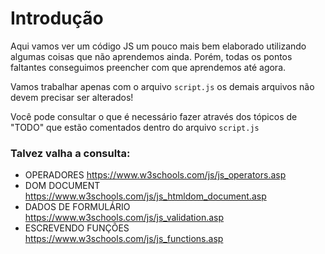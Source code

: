 # Introdução

Aqui vamos ver um código JS um pouco mais bem elaborado utilizando algumas coisas que não aprendemos ainda. Porém, todas os pontos faltantes conseguimos preencher com que aprendemos até agora.

Vamos trabalhar apenas com o arquivo `script.js` os demais arquivos não devem precisar ser alterados!

Você pode consultar o que é necessário fazer através dos tópicos de "TODO" que estão comentados dentro do arquivo `script.js`   


### Talvez valha a consulta:
* OPERADORES https://www.w3schools.com/js/js_operators.asp
* DOM DOCUMENT https://www.w3schools.com/js/js_htmldom_document.asp
* DADOS DE FORMULÁRIO https://www.w3schools.com/js/js_validation.asp
* ESCREVENDO FUNÇÕES https://www.w3schools.com/js/js_functions.asp